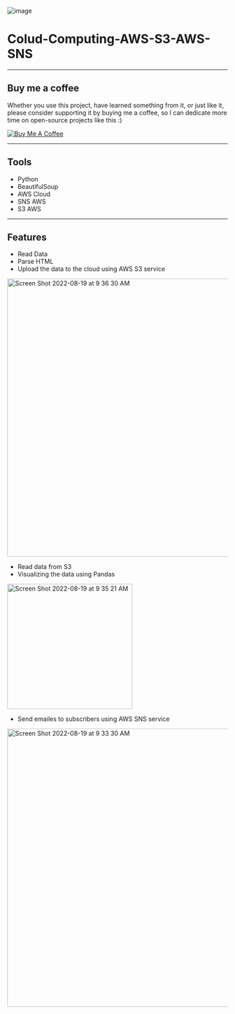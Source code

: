 ![image](https://user-images.githubusercontent.com/75436867/185559976-06745e54-ba77-450e-b9b2-c3327de97963.png)

# Colud-Computing-AWS-S3-AWS-SNS

---
## Buy me a coffee

Whether you use this project, have learned something from it, or just like it, please consider supporting it by buying me a coffee, so I can dedicate more time on open-source projects like this :)

<a href="https://www.buymeacoffee.com/atheer1419" target="_blank"><img src="https://www.buymeacoffee.com/assets/img/custom_images/orange_img.png" alt="Buy Me A Coffee" style="height: auto !important;width: auto !important;" ></a>

---

## Tools
-  Python
-  BeautifulSoup
-  AWS Cloud
-  SNS AWS
-  S3 AWS


---

## Features
- Read Data
- Parse HTML
- Upload the data to the cloud using AWS S3 service 
<img width="636" alt="Screen Shot 2022-08-19 at 9 36 30 AM" src="https://user-images.githubusercontent.com/75436867/185558505-58db7f78-5b3d-4d1d-9908-7513a7d74717.png">

- Read data from S3
- Visualizing the data using Pandas
<img width="286" alt="Screen Shot 2022-08-19 at 9 35 21 AM" src="https://user-images.githubusercontent.com/75436867/185557994-e7a30194-b003-48eb-87d4-7fceb58bbf31.png">

- Send emailes to subscribers using AWS SNS service 
<img width="636" alt="Screen Shot 2022-08-19 at 9 33 30 AM" src="https://user-images.githubusercontent.com/75436867/185557757-f265b555-8799-4e11-9b34-74756cd9132b.png">


